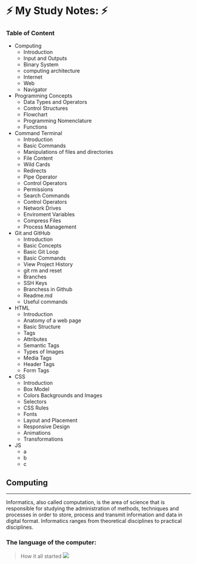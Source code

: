 # ⚡ My Study Notes: ⚡

### **Table of Content**
- Computing
    - Introduction 
    - Input and Outputs
    - Binary System
    - computing architecture
    - Internet
    - Web
    - Navigator
- Programming Concepts
    - Data Types and Operators
    - Control Structures
    - Flowchart
    - Programming Nomenclature
    - Functions
- Command Terminal
    - Introduction
    - Basic Commands
    - Manipulations of files and directories 
    - File Content
    - Wild Cards
    - Redirects
    - Pipe Operator
    - Control Operators
    - Permissions
    - Search Commands
    - Control Operators
    - Network Drives
    - Enviroment Variables
    - Compress Files
    - Process Management
- Git and GitHub
    - Introduction
    - Basic Concepts
    - Basic Git Loop
    - Basic Commands
    - View Project History
    - git rm and reset
    - Branches
    - SSH Keys
    - Branchess in Github
    - Readme.md
    - Useful commands 
- HTML
    - Introduction
    - Anatomy of a web page
    - Basic Structure
    - Tags
    - Attributes
    - Semantic Tags
    - Types of Images
    - Media Tags
    - Header Tags
    - Form Tags
- CSS
    - Introduction
    - Box Model
    - Colors Backgrounds and Images
    - Selectors
    - CSS Rules
    - Fonts
    - Layout and Placement
    - Responsive Design
    - Animations
    - Transformations
- JS
    - a
    - b
    - c




## **Computing**
-----------
<p>
Informatics, also called computation, is the area of science that is responsible for studying the administration of methods, techniques and processes in order to store, process and transmit information and data in digital format. Informatics ranges from theoretical disciplines to practical disciplines.
</p>

### The language of the computer:

> How it all started
![](https://github.com/SantiagoZ13/My-Notes/blob/main/screnshotComputing.jpg)

